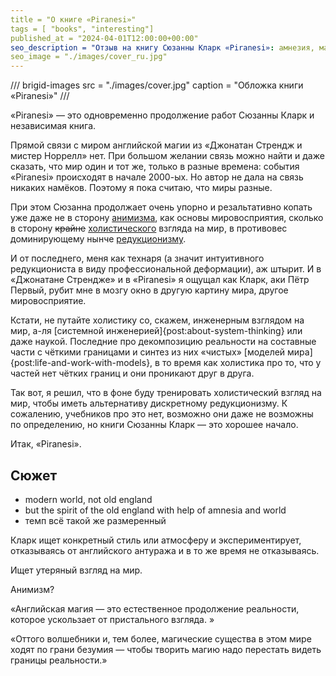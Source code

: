 ```yaml
---
title = "О книге «Piranesi»"
tags = [ "books", "interesting"]
published_at = "2024-04-01T12:00:00+00:00"
seo_description = "Отзыв на книгу Сюзанны Кларк «Piranesi»: амнезия, магический мир без магии и научный подход."
seo_image = "./images/cover_ru.jpg"
---
```


/// brigid-images
src = "./images/cover.jpg"
caption = "Обложка книги «Piranesi»"
///

«Piranesi» — это одновременно продолжение работ Сюзанны Кларк и независимая книга.

Прямой связи с миром английской магии из «Джонатан Стрендж и мистер Норрелл» нет. При большом желании связь можно найти и даже сказать, что мир один и тот же, только в разные времена: события «Piranesi» происходят в начале 2000-ых. Но автор не дала на связь никаких намёков. Поэтому я пока считаю, что миры разные.

При этом Сюзанна продолжает очень упорно и резальтативно копать уже даже не в сторону [анимизма](https://ru.wikipedia.org/wiki/Анимизм), как основы мировосприятия, сколько в сторону ~~крайне~~ [холистического](https://ru.wikipedia.org/wiki/Холизм) взгляда на мир, в противовес доминирующему нынче [редукционизму](https://ru.wikipedia.org/wiki/Редукционизм).

И от последнего, меня как технаря (а значит интуитивного редукциониста в виду профессиональной деформации), аж штырит. И в «Джонатане Стрендже» и в «Piranesi» я ощущал как Кларк, аки Пётр Первый, рубит мне в мозгу окно в другую картину мира, другое мировосприятие.

Кстати, не путайте холистику со, скажем, инженерным взглядом на мир, а-ля [системной инженерией]{post:about-system-thinking} или даже наукой. Последние про декомпозицию реальности на составные части с чёткими границами и синтез из них «чистых» [моделей мира]{post:life-and-work-with-models}, в то время как холистика про то, что у частей нет чётких границ и они проникают друг в друга.

Так вот, я решил, что в фоне буду тренировать холистический взгляд на мир, чтобы иметь альтернативу дискретному редукционизму. К сожалению, учебников про это нет, возможно они даже не возможны по определению, но книги Сюзанны Кларк — это хорошее начало.

Итак, «Piranesi».

<!-- more -->

## Сюжет

- modern world, not old england
- but the spirit of the old england with help of amnesia and world
- темп всё такой же размеренный

Кларк ищет конкретный стиль или атмосферу и экспериментирует, отказываясь от английского антуража и в то же время не отказываясь.

Ищет утеряный взгляд на мир.

Анимизм?

«Английская магия — это естественное продолжение реальности, которое ускользает от пристального взгляда. »

«Оттого волшебники и, тем более, магические существа в этом мире ходят по грани безумия — чтобы творить магию надо перестать видеть границы реальности.»
